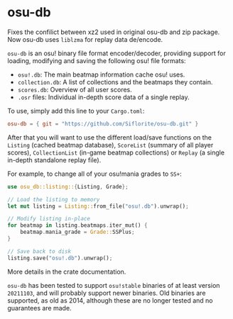 # osu-db

Fixes the confilict between xz2 used in original osu-db and zip package. Now osu-db
uses `liblzma` for replay data de/encode.

`osu-db` is an osu! binary file format encoder/decoder, providing support for
loading, modifying and saving the following osu! file formats:

- `osu!.db`: The main beatmap information cache osu! uses.
- `collection.db`: A list of collections and the beatmaps they contain.
- `scores.db`: Overview of all user scores.
- `.osr` files: Individual in-depth score data of a single replay.

To use, simply add this line to your `Cargo.toml`:

```toml
osu-db = { git = "https://github.com/Siflorite/osu-db.git" }
```

After that you will want to use the different load/save functions on the
`Listing` (cached beatmap database), `ScoreList` (summary of all player scores),
`CollectionList` (in-game beatmap collections) or `Replay` (a single in-depth
standalone replay file).

For example, to change all of your osu!mania grades to `SS+`:

```rust
use osu_db::listing::{Listing, Grade};

// Load the listing to memory
let mut listing = Listing::from_file("osu!.db").unwrap();

// Modify listing in-place
for beatmap in listing.beatmaps.iter_mut() {
    beatmap.mania_grade = Grade::SSPlus;
}

// Save back to disk
listing.save("osu!.db").unwrap();
```

More details in the crate documentation.

`osu-db` has been tested to support `osu!stable` binaries of at least version
`20211103`, and will probably support newer binaries.
Old binaries are supported, as old as 2014, although these are no longer tested
and no guarantees are made.
